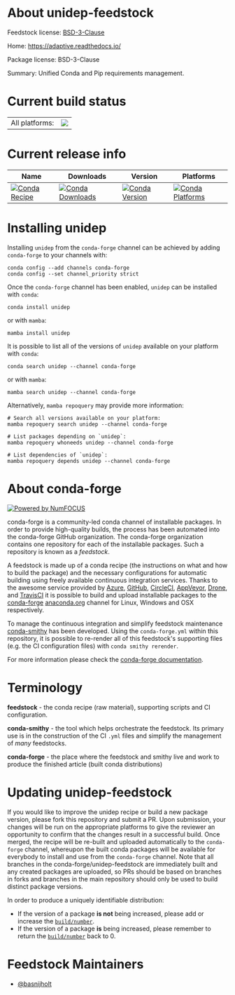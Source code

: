 About unidep-feedstock
======================

Feedstock license: [BSD-3-Clause](https://github.com/conda-forge/unidep-feedstock/blob/main/LICENSE.txt)

Home: https://adaptive.readthedocs.io/

Package license: BSD-3-Clause

Summary: Unified Conda and Pip requirements management.

Current build status
====================


<table><tr><td>All platforms:</td>
    <td>
      <a href="https://dev.azure.com/conda-forge/feedstock-builds/_build/latest?definitionId=20866&branchName=main">
        <img src="https://dev.azure.com/conda-forge/feedstock-builds/_apis/build/status/unidep-feedstock?branchName=main">
      </a>
    </td>
  </tr>
</table>

Current release info
====================

| Name | Downloads | Version | Platforms |
| --- | --- | --- | --- |
| [![Conda Recipe](https://img.shields.io/badge/recipe-unidep-green.svg)](https://anaconda.org/conda-forge/unidep) | [![Conda Downloads](https://img.shields.io/conda/dn/conda-forge/unidep.svg)](https://anaconda.org/conda-forge/unidep) | [![Conda Version](https://img.shields.io/conda/vn/conda-forge/unidep.svg)](https://anaconda.org/conda-forge/unidep) | [![Conda Platforms](https://img.shields.io/conda/pn/conda-forge/unidep.svg)](https://anaconda.org/conda-forge/unidep) |

Installing unidep
=================

Installing `unidep` from the `conda-forge` channel can be achieved by adding `conda-forge` to your channels with:

```
conda config --add channels conda-forge
conda config --set channel_priority strict
```

Once the `conda-forge` channel has been enabled, `unidep` can be installed with `conda`:

```
conda install unidep
```

or with `mamba`:

```
mamba install unidep
```

It is possible to list all of the versions of `unidep` available on your platform with `conda`:

```
conda search unidep --channel conda-forge
```

or with `mamba`:

```
mamba search unidep --channel conda-forge
```

Alternatively, `mamba repoquery` may provide more information:

```
# Search all versions available on your platform:
mamba repoquery search unidep --channel conda-forge

# List packages depending on `unidep`:
mamba repoquery whoneeds unidep --channel conda-forge

# List dependencies of `unidep`:
mamba repoquery depends unidep --channel conda-forge
```


About conda-forge
=================

[![Powered by
NumFOCUS](https://img.shields.io/badge/powered%20by-NumFOCUS-orange.svg?style=flat&colorA=E1523D&colorB=007D8A)](https://numfocus.org)

conda-forge is a community-led conda channel of installable packages.
In order to provide high-quality builds, the process has been automated into the
conda-forge GitHub organization. The conda-forge organization contains one repository
for each of the installable packages. Such a repository is known as a *feedstock*.

A feedstock is made up of a conda recipe (the instructions on what and how to build
the package) and the necessary configurations for automatic building using freely
available continuous integration services. Thanks to the awesome service provided by
[Azure](https://azure.microsoft.com/en-us/services/devops/), [GitHub](https://github.com/),
[CircleCI](https://circleci.com/), [AppVeyor](https://www.appveyor.com/),
[Drone](https://cloud.drone.io/welcome), and [TravisCI](https://travis-ci.com/)
it is possible to build and upload installable packages to the
[conda-forge](https://anaconda.org/conda-forge) [anaconda.org](https://anaconda.org/)
channel for Linux, Windows and OSX respectively.

To manage the continuous integration and simplify feedstock maintenance
[conda-smithy](https://github.com/conda-forge/conda-smithy) has been developed.
Using the ``conda-forge.yml`` within this repository, it is possible to re-render all of
this feedstock's supporting files (e.g. the CI configuration files) with ``conda smithy rerender``.

For more information please check the [conda-forge documentation](https://conda-forge.org/docs/).

Terminology
===========

**feedstock** - the conda recipe (raw material), supporting scripts and CI configuration.

**conda-smithy** - the tool which helps orchestrate the feedstock.
                   Its primary use is in the construction of the CI ``.yml`` files
                   and simplify the management of *many* feedstocks.

**conda-forge** - the place where the feedstock and smithy live and work to
                  produce the finished article (built conda distributions)


Updating unidep-feedstock
=========================

If you would like to improve the unidep recipe or build a new
package version, please fork this repository and submit a PR. Upon submission,
your changes will be run on the appropriate platforms to give the reviewer an
opportunity to confirm that the changes result in a successful build. Once
merged, the recipe will be re-built and uploaded automatically to the
`conda-forge` channel, whereupon the built conda packages will be available for
everybody to install and use from the `conda-forge` channel.
Note that all branches in the conda-forge/unidep-feedstock are
immediately built and any created packages are uploaded, so PRs should be based
on branches in forks and branches in the main repository should only be used to
build distinct package versions.

In order to produce a uniquely identifiable distribution:
 * If the version of a package **is not** being increased, please add or increase
   the [``build/number``](https://docs.conda.io/projects/conda-build/en/latest/resources/define-metadata.html#build-number-and-string).
 * If the version of a package **is** being increased, please remember to return
   the [``build/number``](https://docs.conda.io/projects/conda-build/en/latest/resources/define-metadata.html#build-number-and-string)
   back to 0.

Feedstock Maintainers
=====================

* [@basnijholt](https://github.com/basnijholt/)

